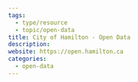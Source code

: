 ```yaml
---
tags:
  - type/resource
  - topic/open-data
title: City of Hamilton - Open Data
description: 
website: https://open.hamilton.ca
categories:
  - open-data
---
```

